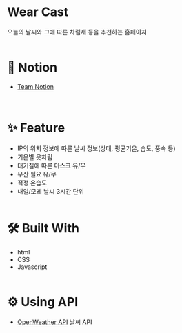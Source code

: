 # Wear Cast
오늘의 날씨와 그에 따른 차림새 등을 추천하는 홈페이지
<br/>
<br/>

# 📄 Notion
- [Team Notion](https://www.notion.so/Wear-Cast-d5b534b1b84f4246bfaebd0735071fdd?pvs=4)
<br/>

# ✨ Feature

- IP의 위치 정보에 따른 날씨 정보(상태, 평균기온, 습도, 풍속 등)
- 기온별 옷차림
- 대기질에 따른 마스크 유/무
- 우산 필요 유/무
- 적정 온습도
- 내일/모레 날씨 3시간 단위
  <br/>
  <br/>

# 🛠️ Built With

- html
- CSS
- Javascript
  <br/>
  <br/>

# ⚙️ Using API

- [OpenWeather API](https://openweathermap.org/) 날씨 API
  <br/>
  <br/>
